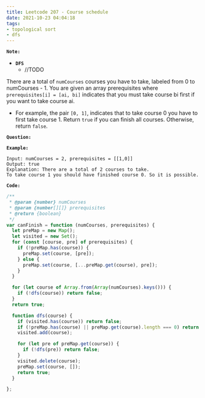 ```yaml
---
title: Leetcode 207 - Course schedule
date: 2021-10-23 04:04:18
tags:
- topological sort
- dfs
---
```

**`Note:`**
- **`DFS`**
  - //TODO

There are a total of `numCourses` courses you have to take, labeled from 0 to numCourses - 1. You are given an array prerequisites where `prerequisites[i] = [ai, bi]` indicates that you must take course bi first if you want to take course ai.

- For example, the pair `[0, 1]`, indicates that to take course 0 you have to first take course 1.
Return `true` if you can finish all courses. Otherwise, return `false`.

**`Question:`**


**`Example:`**
```
Input: numCourses = 2, prerequisites = [[1,0]]
Output: true
Explanation: There are a total of 2 courses to take. 
To take course 1 you should have finished course 0. So it is possible.
```

**`Code:`**
```javascript
/**
 * @param {number} numCourses
 * @param {number[][]} prerequisites
 * @return {boolean}
 */
var canFinish = function (numCourses, prerequisites) {
  let preMap = new Map();
  let visited = new Set();
  for (const [course, pre] of prerequisites) {
    if (!preMap.has(course)) {
      preMap.set(course, [pre]);
    } else {
      preMap.set(course, [...preMap.get(course), pre]);
    }
  }

  for (let course of Array.from(Array(numCourses).keys())) {
    if (!dfs(course)) return false;
  }
  return true;

  function dfs(course) {
    if (visited.has(course)) return false;
    if (!preMap.has(course) || preMap.get(course).length === 0) return true;
    visited.add(course);

    for (let pre of preMap.get(course)) {
      if (!dfs(pre)) return false;
    }
    visited.delete(course);
    preMap.set(course, []);
    return true;
  }

};
```
